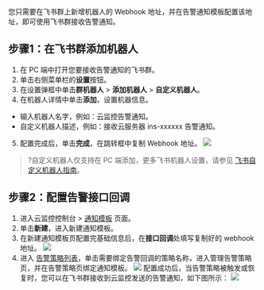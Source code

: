 您只需要在飞书群上新增机器人的 Webhook 地址，并在告警通知模板配置该地址，即可使用飞书群接收告警通知。



## 步骤1：在飞书群添加机器人

1. 在 PC 端中打开您要接收告警通知的飞书群。
2. 单击右侧菜单栏的**设置**按钮。
3. 在设置弹框中单击**群机器人** > **添加机器人** > **自定义机器人**。
4. 在机器人详情中单击**添加**，设置机器信息。
 - 输入机器人名字，例如：云监控告警通知。
 - 自定义机器人描述，例如：接收云服务器 ins-xxxxxx 告警通知。
5. 配置完成后，单击**完成**，在跳转框中复制 Webhook 地址。 
![](https://qcloudimg.tencent-cloud.cn/raw/fcd97ba95788e14cb7b2f33b3d6b6532.png)

> ?自定义机器人仅支持在 PC 端添加，更多飞书机器人设置，请参见 [飞书自定义机器人指南](https://open.feishu.cn/document/ukTMukTMukTM/ucTM5YjL3ETO24yNxkjN?lang=zh-CN)。


## 步骤2：配置告警接口回调

1. 进入云监控控制台 > [通知模板](https://console.cloud.tencent.com/monitor/alarm2/notice ) 页面。
2. 单击**新建**，进入新建通知模板。
3. 在新建通知模板页配置完基础信息后，在**接口回调**处填写复制好的 webhook 地址。
![](https://qcloudimg.tencent-cloud.cn/raw/8b64a40d6b138a9f5e935774bd3fe24c.png)
4. 进入 [告警策略列表](https://console.cloud.tencent.com/monitor/alarm2/policy)，单击需要绑定告警回调的策略名称，进入管理告警策略页，并在告警策略页绑定通知模板。
![](https://qcloudimg.tencent-cloud.cn/raw/c39cb6dbb96d6033873dc0c282f7de4f.png)
 配置成功后，当告警策略被触发或恢复时，您可以在飞书群接收到云监控发送的告警通知，如下图所示：
![](https://qcloudimg.tencent-cloud.cn/raw/ba6b6d7f3e47d2984c5c89b8f44a602e.png)

